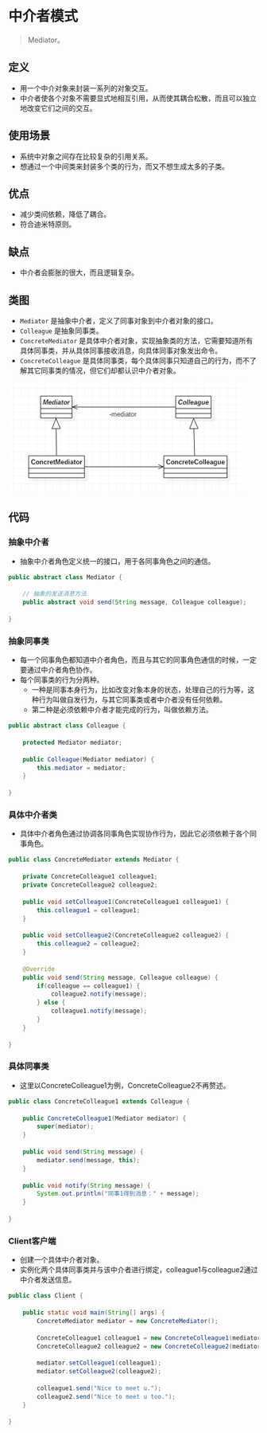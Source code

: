 # 中介者模式

>Mediator。

## 定义

- 用一个中介对象来封装一系列的对象交互。
- 中介者使各个对象不需要显式地相互引用，从而使其耦合松散，而且可以独立地改变它们之间的交互。

## 使用场景

- 系统中对象之间存在比较复杂的引用关系。
- 想通过一个中间类来封装多个类的行为，而又不想生成太多的子类。

## 优点

- 减少类间依赖，降低了耦合。
- 符合迪米特原则。

## 缺点

- 中介者会膨胀的很大，而且逻辑复杂。

## 类图

- `Mediator` 是抽象中介者，定义了同事对象到中介者对象的接口。
- `Colleague` 是抽象同事类。
- `ConcreteMediator` 是具体中介者对象，实现抽象类的方法，它需要知道所有具体同事类，并从具体同事接收消息，向具体同事对象发出命令。
- `ConcreteColleague` 是具体同事类，每个具体同事只知道自己的行为，而不了解其它同事类的情况，但它们却都认识中介者对象。

![1018770-20190601152147644-1307912298](image/1018770-20190601152147644-1307912298.png)

## 代码

### 抽象中介者

- 抽象中介者角色定义统一的接口，用于各同事角色之间的通信。

```java
public abstract class Mediator {

    // 抽象的发送消息方法
    public abstract void send(String message, Colleague colleague);

}
```

### 抽象同事类

- 每一个同事角色都知道中介者角色，而且与其它的同事角色通信的时候，一定要通过中介者角色协作。
- 每个同事类的行为分两种。
  - 一种是同事本身行为，比如改变对象本身的状态，处理自己的行为等，这种行为叫做自发行为，与其它同事类或者中介者没有任何依赖。
  - 第二种是必须依赖中介者才能完成的行为，叫做依赖方法。

```java
public abstract class Colleague {

    protected Mediator mediator;

    public Colleague(Mediator mediator) {
        this.mediator = mediator;
    }

}
```

### 具体中介者类

- 具体中介者角色通过协调各同事角色实现协作行为，因此它必须依赖于各个同事角色。

```java
public class ConcreteMediator extends Mediator {

    private ConcreteColleague1 colleague1;
    private ConcreteColleague2 colleague2;

    public void setColleague1(ConcreteColleague1 colleague1) {
        this.colleague1 = colleague1;
    }

    public void setColleague2(ConcreteColleague2 colleague2) {
        this.colleague2 = colleague2;
    }

    @Override
    public void send(String message, Colleague colleague) {
        if(colleague == colleague1) {
            colleague2.notify(message);
        } else {
            colleague1.notify(message);
        }
    }

}
```

### 具体同事类

- 这里以ConcreteColleague1为例，ConcreteColleague2不再赘述。

```java
public class ConcreteColleague1 extends Colleague {

    public ConcreteColleague1(Mediator mediator) {
        super(mediator);
    }

    public void send(String message) {
        mediator.send(message, this);
    }

    public void notify(String message) {
        System.out.println("同事1得到消息：" + message);
    }

}
```

### Client客户端

- 创建一个具体中介者对象。
- 实例化两个具体同事类并与该中介者进行绑定，colleague1与colleague2通过中介者发送信息。

```java
public class Client {

    public static void main(String[] args) {
        ConcreteMediator mediator = new ConcreteMediator();

        ConcreteColleague1 colleague1 = new ConcreteColleague1(mediator);
        ConcreteColleague2 colleague2 = new ConcreteColleague2(mediator);

        mediator.setColleague1(colleague1);
        mediator.setColleague2(colleague2);

        colleague1.send("Nice to meet u.");
        colleague2.send("Nice to meet u too.");
    }

}
```

